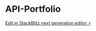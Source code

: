 # API-Portfolio

[Edit in StackBlitz next generation editor ⚡️](https://stackblitz.com/~/github.com/schacmuler/API-Portfolio)